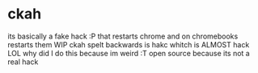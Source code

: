 # ckah
its basically a fake hack :P that restarts chrome and on chromebooks restarts them WIP
ckah spelt backwards is hakc whitch is ALMOST hack LOL
why did I do this
because
im weird
:T
open source because its not a real hack

